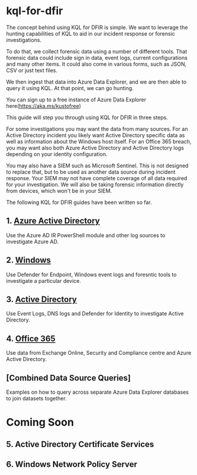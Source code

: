# kql-for-dfir

The concept behind using KQL for DFIR is simple. We want to leverage the hunting capabilities of KQL to aid in our incident response or forensic investigations. 

To do that, we collect forensic data using a number of different tools. That forensic data could include sign in data, event logs, current configurations and many other items. It could also come in various forms, such as JSON, CSV or just text files.

We then ingest that data into Azure Data Explorer, and we are then able to query it using KQL. At that point, we can go hunting.

You can sign up to a free instance of Azure Data Explorer here(https://aka.ms/kustofree)

This guide will step you through using KQL for DFIR in three steps.

For some investigations you may want the data from many sources. For an Active Directory incident you likely want Active Directory specific data as well as information about the Windows host itself. For an Office 365 breach, you may want also both Azure Active Directory and Active Directory logs depending on your identity configuration.

You may also have a SIEM such as Microsoft Sentinel. This is not designed to replace that, but to be used as another data source during incident response. Your SIEM may not have complete coverage of all data required for your investigation. We will also be taking forensic information directly from devices, which won't be in your SIEM.

The following KQL for DFIR guides have been written so far.

## 1. [Azure Active Directory](https://github.com/reprise99/kql-for-dfir/tree/main/Azure%20Active%20Directory)

Use the Azure AD IR PowerShell module and other log sources to investigate Azure AD.

## 2. [Windows](https://github.com/reprise99/kql-for-dfir/tree/main/Windows)

Use Defender for Endpoint, Windows event logs and foresntic tools to investigate a particular device.

## 3. [Active Directory](https://github.com/reprise99/kql-for-dfir/tree/main/Active%20Directory)

Use Event Logs, DNS logs and Defender for Identity to investigate Active Directory.

## 4. [Office 365](https://github.com/reprise99/kql-for-dfir/tree/main/Office%20365)

Use data from Exchange Online, Security and Compliance centre and Azure Active Directory.

## [Combined Data Source Queries]

Examples on how to query across separate Azure Data Explorer databases to join datasets together.

# Coming Soon

## 5. Active Directory Certificate Services

## 6. Windows Network Policy Server